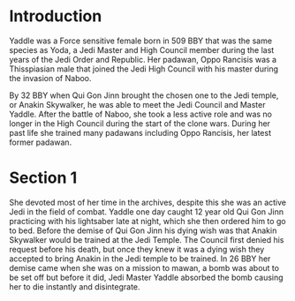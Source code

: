 # Introduction

Yaddle was a Force sensitive female born in 509 BBY that was the same species as Yoda, a Jedi Master and High Council member during the last years of the Jedi Order and Republic.
Her padawan, Oppo Rancisis was a Thisspiasian male that joined the Jedi High Council with his master during the invasion of Naboo.

By 32 BBY when Qui Gon Jinn brought the chosen one to the Jedi temple, or Anakin Skywalker, he was able to meet the Jedi Council and Master Yaddle.
After the battle of Naboo, she took a less active role and was no longer in the High Council during the start of the clone wars.
During her past life she trained many padawans including Oppo Rancisis, her latest former padawan.

# Section 1

She devoted most of her time in the archives, despite this she was an active Jedi in the field of combat.
Yaddle one day caught 12 year old Qui Gon Jinn practicing with his lightsaber late at night, which she then ordered him to go to bed.
Before the demise of Qui Gon Jinn his dying wish was that Anakin Skywalker would be trained at the Jedi Temple.
The Council first denied his request before his death, but once they knew it was a dying wish they accepted to bring Anakin in the Jedi temple to be trained.
In 26 BBY her demise came when she was on a mission to mawan, a bomb was about to be set off but before it did, Jedi Master Yaddle absorbed the bomb causing her to die instantly and disintegrate.
